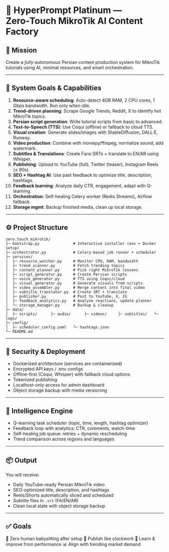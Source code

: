 # 💎 HyperPrompt Platinum — Zero‑Touch MikroTik AI Content Factory

## 🎯 Mission
Create a *fully autonomous* Persian content production system for MikroTik tutorials using AI, minimal resources, and smart orchestration.

---

## 🧱 System Goals & Capabilities

1. **Resource-aware scheduling**: Auto-detect 4GB RAM, 2 CPU cores, 1 Gbps bandwidth. Run only when idle.
2. **Trend-driven planning**: Scrape Google Trends, Reddit, X to identify hot MikroTik topics.
3. **Persian script generation**: Write tutorial scripts from basic to advanced.
4. **Text-to-Speech (TTS)**: Use Coqui (offline) or fallback to cloud TTS.
5. **Visual creation**: Generate slides/images with StableDiffusion, DALL·E, Runway.
6. **Video production**: Combine with moviepy/ffmpeg, normalize sound, add watermark.
7. **Subtitles & Translations**: Create Farsi SRTs + translate to EN/AR using Whisper.
8. **Publishing**: Upload to YouTube (full), Twitter (teaser), Instagram Reels (≤ 90s).
9. **SEO + Hashtag AI**: Use past feedback to optimize title, description, hashtags.
10. **Feedback learning**: Analyze daily CTR, engagement, adapt with Q-learning.
11. **Orchestration**: Self-healing Celery worker (Redis Streams), Airflow fallback.
12. **Storage mgmt**: Backup finished media, clean up local storage.

---

## ⚙️ Project Structure

```
zero_touch_mikrotik/
├─ bootstrap.py               # Interactive installer (env + Docker setup)
├─ orchestrator.py            # Celery-based job runner + scheduler
├─ services/
│  ├─ resource_watcher.py     # Monitor CPU, RAM, bandwidth
│  ├─ trend_scanner.py        # Fetch trending topics
│  ├─ content_planner.py      # Pick right MikroTik lessons
│  ├─ script_generator.py     # Create Persian scripts
│  ├─ voice_generator.py      # TTS using Coqui/cloud
│  ├─ visual_generator.py     # Generate visuals from scripts
│  ├─ video_assembler.py      # Merge content into final video
│  ├─ subtitle_translator.py  # Create SRT + translate
│  ├─ publisher.py            # Post to YouTube, X, IG
│  ├─ feedback_analytics.py   # Analyze reactions, update planner
│  └─ storage_manager.py      # Backup & cleanup
├─ data/
│  ├─ scripts/      ├─ audio/      ├─ videos/     ├─ subtitles/   └─ logs/
├─ config/
│  ├─ scheduler_config.yaml   └─ hashtags.json
└─ README.md
```

---

## 🔐 Security & Deployment

- Dockerized architecture (services are containerized)
- Encrypted API keys / .env configs
- Offline-first (Coqui, Whisper) with fallback cloud options
- Tokenized publishing
- Localhost-only access for admin dashboard
- Object storage backup with media versioning

---

## 🧠 Intelligence Engine

- Q-learning task scheduler (topic, time, length, hashtag optimizer)
- Feedback loop with analytics: CTR, comments, watch-time
- Self-healing job queue: retries + dynamic rescheduling
- Trend comparison across regions and languages

---

## 📦 Output

You will receive:
- Daily YouTube-ready Persian MikroTik video
- SEO-optimized title, description, and hashtags
- Reels/Shorts automatically sliced and scheduled
- Subtitle files in `.srt` (FA/EN/AR)
- Clean local state with object storage backup

---

## ✅ Goals

🚀 Zero human babysitting after setup
🎯 Publish like clockwork
🧠 Learn & improve from performance
📊 Align with trending market demand
